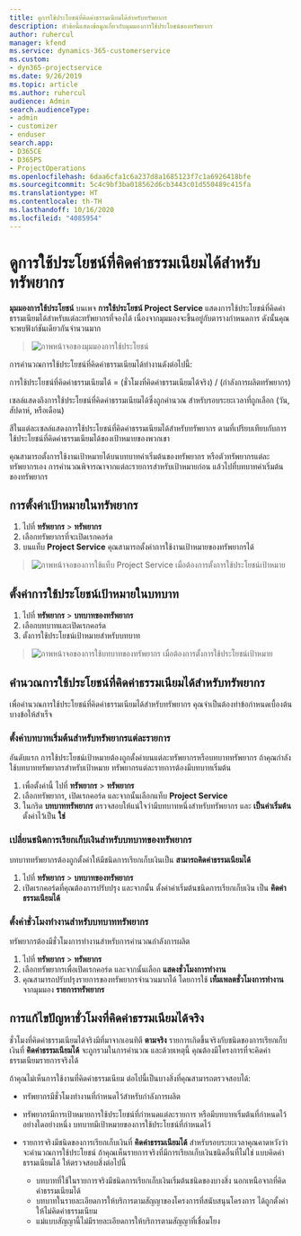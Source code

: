 ```yaml
---
title: ดูการใช้ประโยชน์ที่คิดค่าธรรมเนียมได้สำหรับทรัพยากร
description: หัวข้อนี้แสดงข้อมูลเกี่ยวกับมุมมองการใช้ประโยชน์ของทรัพยากร
author: ruhercul
manager: kfend
ms.service: dynamics-365-customerservice
ms.custom:
- dyn365-projectservice
ms.date: 9/26/2019
ms.topic: article
ms.author: ruhercul
audience: Admin
search.audienceType:
- admin
- customizer
- enduser
search.app:
- D365CE
- D365PS
- ProjectOperations
ms.openlocfilehash: 6daa6cfa1c6a237d8a1685123f7c1a6926418bfe
ms.sourcegitcommit: 5c4c9bf3ba018562d6cb3443c01d550489c415fa
ms.translationtype: HT
ms.contentlocale: th-TH
ms.lasthandoff: 10/16/2020
ms.locfileid: "4085954"
---
```

# <a name="view-chargeable-utilization-for-resources"></a>ดูการใช้ประโยชน์ที่คิดค่าธรรมเนียมได้สำหรับทรัพยากร
 
**มุมมองการใช้ประโยชน์** บนเพจ **การใช้ประโยชน์ Project Service** แสดงการใช้ประโยชน์ที่คิดค่าธรรมเนียมได้สำหรับแต่ละทรัพยากรที่จองได้ เนื่องจากมุมมองจะขึ้นอยู่กับตารางกำหนดการ ดังนั้นคุณจะพบฟังก์ชันเดียวกันจำนวนมาก

> ![ภาพหน้าจอของมุมมองการใช้ประโยชน์](media/FAQ-utilization-1.png)
 

การคำนวณการใช้ประโยชน์ที่คิดค่าธรรมเนียมได้ทำงานดังต่อไปนี้:

   การใช้ประโยชน์ที่คิดค่าธรรมเนียมได้ = (ชั่วโมงที่คิดค่าธรรมเนียมได้จริง) / (กำลังการผลิตทรัพยากร)

เซลล์แสดงถึงการใช้ประโยชน์ที่คิดค่าธรรมเนียมได้ซึ่งถูกคำนวณ สำหรับรอบระยะเวลาที่ถูกเลือก (วัน, สัปดาห์, หรือเดือน)

สีในแต่ละเซลล์แสดงการใช้ประโยชน์ที่คิดค่าธรรมเนียมได้สำหรับทรัพยากร ตามที่เปรียบเทียบกับการใช้ประโยชน์ที่คิดค่าธรรมเนียมได้ของเป้าหมายของพวกเขา 

คุณสามารถตั้งการใช้งานเป้าหมายได้บนบทบาทค่าเริ่มต้นของทรัพยากร หรือตัวทรัพยากรแต่ละทรัพยากรเอง การคำนวณพิจารณาจากแต่ละรายการสำหรับเป้าหมายก่อน แล้วไปที่บทบาทค่าเริ่มต้นของทรัพยากร

## <a name="set-target-on-a-resource"></a>การตั้งค่าเป้าหมายในทรัพยากร

1. ไปที่ **ทรัพยากร** \> **ทรัพยากร** 
2. เลือกทรัพยากรที่จะเปิดเรกคอร์ด 
3. บนแท็บ **Project Service** คุณสามารถตั้งค่าการใช้งานเป้าหมายของทรัพยากรได้

> ![ภาพหน้าจอของการใช้แท็บ Project Service เมื่อต้องการตั้งการใช้ประโยชน์เป้าหมาย](media/FAQ-utilization-2.png)
 
## <a name="set-target-utilization-on-a-role"></a>ตั้งค่าการใช้ประโยชน์เป้าหมายในบทบาท

1. ไปที่ **ทรัพยากร** \> **บทบาทของทรัพยากร** 
2. เลือกบทบาทและเปิดเรกคอร์ด 
3. ตั้งการใช้ประโยชน์เป้าหมายสำหรับบทบาท

> ![ภาพหน้าจอของการใช้บทบาทของทรัพยากร เมื่อต้องการตั้งการใช้ประโยชน์เป้าหมาย](media/FAQ-utilization-3.png)
 
## <a name="calculate-chargeable-utilization-for-a-resource"></a>คำนวณการใช้ประโยชน์ที่คิดค่าธรรมเนียมได้สำหรับทรัพยากร

เพื่อคำนวณการใช้ประโยชน์ที่คิดค่าธรรมเนียมได้สำหรับทรัพยากร คุณจำเป็นต้องทำข้อกำหนดเบื้องต้นบางข้อให้สำเร็จ 

### <a name="set-default-role-for-individual-resource"></a>ตั้งค่าบทบาทเริ่มต้นสำหรับทรัพยากรแต่ละรายการ

อันดับแรก การใช้ประโยชน์เป้าหมายต้องถูกตั้งค่าบนแต่ละทรัพยากรหรือบทบาททรัพยากร ถ้าคุณกำลังใช้บทบาททรัพยากรสำหรับเป้าหมาย ทรัพยากรแต่ละรายการต้องมีบทบาทเริ่มต้น 

1. เพื่อตั้งค่านี้ ไปที่ **ทรัพยากร** \> **ทรัพยากร** 
2. เลือกทรัพยากร, เปิดเรกคอร์ด และจากนั้นเลือกแท็บ **Project Service** 
3. ในกริด **บทบาททรัพยากร** ตรวจสอบให้แน่ใจว่ามีบทบาทหนึ่งสำหรับทรัพยากร และ **เป็นค่าเริ่มต้น** ตั้งค่าไว้เป็น **ใช่**
 
### <a name="change-billing-type-for-resource-role"></a>เปลี่ยนชนิดการเรียกเก็บเงินสำหรับบทบาทของทรัพยากร

บทบาททรัพยากรต้องถูกตั้งค่าให้มีชนิดการเรียกเก็บเงินเป็น **สามารถคิดค่าธรรมเนียมได้** 

1. ไปที่ **ทรัพยากร** \> **บทบาทของทรัพยากร** 
2. เปิดเรกคอร์ดที่คุณต้องการปรับปรุง และจากนั้น ตั้งค่าค่าเริ่มต้นชนิดการเรียกเก็บเงิน เป็น **คิดค่าธรรมเนียมได้**

### <a name="set-working-hours-for-resource-role"></a>ตั้งค่าชั่วโมงทำงานสำหรับบทบาททรัพยากร
 
ทรัพยากรต้องมีชั่วโมงการทำงานสำหรับการคำนวณกำลังการผลิต 

1. ไปที่ **ทรัพยากร** \> **ทรัพยากร** 
2. เลือกทรัพยากรเพื่อเปิดเรกคอร์ด และจากนั้นเลือก **แสดงชั่วโมงการทำงาน** 
3. คุณสามารถปรับปรุงรายการของทรัพยากรจำนวนมากได้ โดยการใช้ **เท็มเพลตชั่วโมงการทำงาน** จากมุมมอง **รายการทรัพยากร**

## <a name="troubleshooting-chargeable-actual-hours"></a>การแก้ไขปัญหาชั่วโมงที่คิดค่าธรรมเนียมได้จริง

ชั่วโมงที่คิดค่าธรรมเนียมได้จริงมีที่มาจากเอนทิตี **ตามจริง** รายการเกิดขึ้นจริงกับชนิดของการเรียกเก็บเงินที่ **คิดค่าธรรมเนียมได้** จะถูกรวมในการคำนวณ และด้วยเหตุนี้ คุณต้องมีโครงการที่จะคิดค่าธรรมเนียมรายการจริงได้

ถ้าคุณไม่เห็นการใช้งานที่คิดค่าธรรมเนียม ต่อไปนี้เป็นบางสิ่งที่คุณสามารถตรวจสอบได้:

- ทรัพยากรมีชั่วโมงทำงานที่กำหนดไว้สำหรับกำลังการผลิต
- ทรัพยากรมีการเป้าหมายการใช้ประโยชน์ที่กำหนดแต่ละรายการ หรือมีบทบาทเริ่มต้นที่กำหนดไว้ อย่างใดอย่างหนึ่ง บทบาทมีเป้าหมายของการใช้ประโยชน์ที่กำหนดไว้
- รายการจริงมีชนิดของการเรียกเก็บเงินที่ **คิดค่าธรรมเนียมได้** สำหรับรอบระยะเวลาคุณคาดหวังว่าจะคำนวณการใช้ประโยชน์ ถ้าคุณเห็นรายการจริงที่มีการเรียกเก็บเงินชนิดอื่นที่ไม่ใช่ แบบคิดค่าธรรมเนียมได้ ให้ตรวจสอบสิ่งต่อไปนี้

  - บทบาทที่ใช้ในรายการจริงมีชนิดการเรียกเก็บเงินเริ่มต้นชนิดของบางสิ่ง นอกเหนือจากที่คิดค่าธรรมเนียมได้
  - บทบาทในรายละเอียดการให้บริการตามสัญญาของโครงการที่สนับสนุนโครงการ ได้ถูกตั้งค่าให้ไม่คิดค่าธรรมเนียม
  - แม่แบบสัญญานี้ไม่มีรายละเอียดการให้บริการตามสัญญาที่เชื่อมโยง

